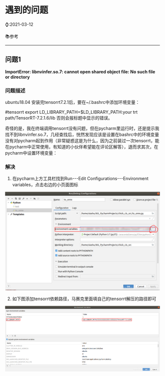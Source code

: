 # 遇到的问题

⌚️:2021-03-12

📚参考

---



## 问题1

**ImportError: libnvinfer.so.7: cannot open shared object file: No such file or directory**

### 问题描述

ubuntu18.04 安装完tensorrt7.2.1后，要在~/.bashrc中添加环境变量：

#tensorrt
export LD_LIBRARY_PATH=$LD_LIBRARY_PATH:your trt path/TensorRT-7.2.1.6/lib
否则会报标题中显示的错误。

奇怪的是，我在终端调用tensorrt没有问题，但在pycharm里运行时，还是提示我找不到libnvinfer.so.7，几经查找后，恍然发现应该是设置在bashrc中的环境变量没有对pycharm起到作用（非常疑惑这是为什么，因为之前装过一次tensorrt，能在pycharm中正常使用，有知道的小伙伴希望能在评论区解答），退而求其次，在pycharm中设置环境变量：

### 解决

1. 在pycharm上方工具栏找到Run---Edit Configurations---Environment variables，点击右边的小页面图标

![img](imgs/asdf3.png)

2. 如下图添加tensorrt依赖路径，马赛克里面填自己的tensorrt解压的路径即可

![img](imgs/asdf.png)

